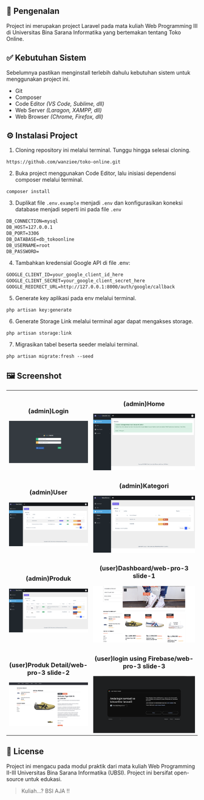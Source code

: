 ## 📌 Pengenalan

Project ini merupakan project Laravel pada mata kuliah Web Programming III di Universitas Bina Sarana Informatika yang bertemakan tentang Toko Online.

## ✅ Kebutuhan Sistem

Sebelumnya pastikan menginstall terlebih dahulu kebutuhan sistem untuk menggunakan project ini.

-   Git
-   Composer
-   Code Editor _(VS Code, Sublime, dll)_
-   Web Server _(Laragon, XAMPP, dll)_
-   Web Browser _(Chrome, Firefox, dll)_

## ⚙️ Instalasi Project

1. Cloning repository ini melalui terminal. Tunggu hingga selesai cloning.

```
https://github.com/wanziee/toko-online.git
```

2.  Buka project menggunakan Code Editor, lalu inisiasi dependensi composer melalui terminal.

```
composer install
```

3. Duplikat file `.env.example` menjadi `.env` dan konfigurasikan koneksi database menjadi seperti ini pada file `.env`

```
DB_CONNECTION=mysql
DB_HOST=127.0.0.1
DB_PORT=3306
DB_DATABASE=db_tokoonline
DB_USERNAME=root
DB_PASSWORD=
```

4. Tambahkan kredensial Google API di file .env:

```
GOOGLE_CLIENT_ID=your_google_client_id_here
GOOGLE_CLIENT_SECRET=your_google_client_secret_here
GOOGLE_REDIRECT_URL=http://127.0.0.1:8000/auth/google/callback
```

5. Generate key aplikasi pada env melalui terminal.

```
php artisan key:generate
```

6. Generate Storage Link melalui terminal agar dapat mengakses storage.

```
php artisan storage:link
```

7. Migrasikan tabel beserta seeder melalui terminal.

```
php artisan migrate:fresh --seed
```

## 🖼️ Screenshot

<table width="100%">
<tr>
<td><h3 align="center">(admin)Login</h3><img src="public/backend/image/screenshot/ss_login.png"></td>
<td><h3 align="center">(admin)Home</h3><img src="public/backend/image/screenshot/ss_home.png"></td>
</tr>
<tr>
<td><h3 align="center">(admin)User</h3><img src="public/backend/image/screenshot/ss_user.png"></td>
<td><h3 align="center">(admin)Kategori</h3><img src="public/backend/image/screenshot/ss_kategori.png"></td>
</tr>
<tr>
<td><h3 align="center">(admin)Produk</h3><img src="public/backend/image/screenshot/ss_produk.png"></td>
<td><h3 align="center">(user)Dashboard/web-pro-3 slide-1</h3><img src="public/backend/image/screenshot/ss_user_dashboard.png"></td>
</tr>
<tr>
<td><h3 align="center">(user)Produk Detail/web-pro-3 slide-2</h3><img src="public/backend/image/screenshot/ss_produk_detail.png"></td>
<td><h3 align="center">(user)login using Firebase/web-pro-3 slide-3</h3><img src="public/backend/image/screenshot/ss_user_login.png"></td>
</tr>

<!-- <tr>
<td><h3 align="center">Laporan User</h3><img src="public/backend/image/screenshot/ss_laporan_user.png"></td>
<td><h3 align="center">Laporan Produk</h3><img src="public/backend/image/screenshot/ss_laporan_produk.png"></td>
</tr> -->
</table>

## 📄 License

Project ini mengacu pada modul praktik dari mata kuliah Web Programming II-III Universitas Bina Sarana Informatika (UBSI). Project ini bersifat open-source untuk edukasi.

<blockquote>Kuliah...? BSI AJA !!</blockquote>
